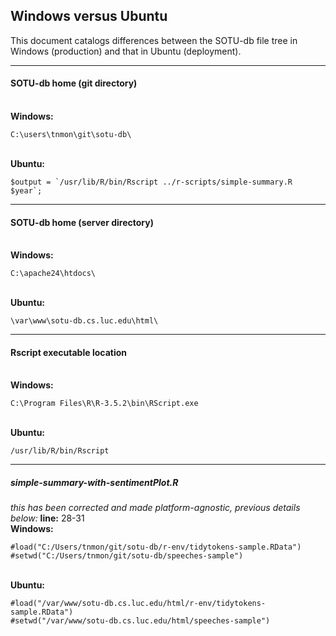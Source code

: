 ## Windows versus Ubuntu
This document catalogs differences between the SOTU-db file tree in Windows (production) and that in Ubuntu (deployment).

---
#### SOTU-db home (git directory) ####
<br>**Windows:**
```
C:\users\tnmon\git\sotu-db\
```
<br>**Ubuntu:**
```
$output = `/usr/lib/R/bin/Rscript ../r-scripts/simple-summary.R $year`;
```
---

#### SOTU-db home (server directory) ####
<br>**Windows:**
```
C:\apache24\htdocs\
```
<br>**Ubuntu:**
```
\var\www\sotu-db.cs.luc.edu\html\
```
---
#### Rscript executable location ####
<br>**Windows:**
```
C:\Program Files\R\R-3.5.2\bin\RScript.exe
```
<br>**Ubuntu:**
```
/usr/lib/R/bin/Rscript
```
---

##### simple-summary-with-sentimentPlot.R ####
*this has been corrected and made platform-agnostic, previous details below:*
**line:** 28-31
<br>**Windows:**
```
#load("C:/Users/tnmon/git/sotu-db/r-env/tidytokens-sample.RData")
#setwd("C:/Users/tnmon/git/sotu-db/speeches-sample")
```
<br>**Ubuntu:**
```
#load("/var/www/sotu-db.cs.luc.edu/html/r-env/tidytokens-sample.RData")
#setwd("/var/www/sotu-db.cs.luc.edu/html/speeches-sample")
```
